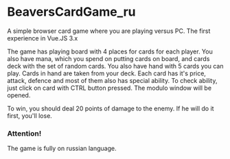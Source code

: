 # BeaversCardGame_ru

A simple browser card game where you are playing versus PC. The first experience in Vue.JS 3.x

The game has playing board with 4 places for cards for each player. You also have mana, which you spend on putting cards on board, and cards deck with the set of random cards. You also have hand with 5 cards you can play. Cards in hand are taken from your deck.
Each card has it's price, attack, defence and most of them also has special ability. To check ability, just click on card with CTRL button pressed. The modulo window will be opened.

To win, you should deal 20 points of damage to the enemy. If he will do it first, you'll lose.


### Attention! 
The game is fully on russian language.
